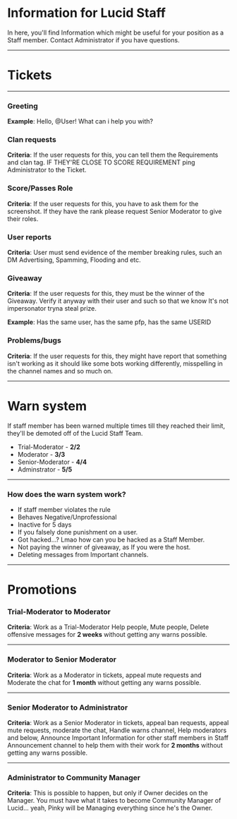# Information for Lucid Staff

In here, you'll find Information which might be useful for your position as a Staff member. Contact Administrator if you have questions.

---

# Tickets

---

### Greeting

**Example**: Hello, @User! What can i help you with?

### Clan requests

**Criteria**: If the user requests for this, you can tell them the Requirements and clan tag. IF THEY'RE CLOSE TO SCORE REQUIREMENT ping Administrator to the Ticket.

### Score/Passes Role

**Criteria**: If the user requests for this, you have to ask them for the screenshot. If they have the rank please request Senior Moderator to give their roles.

### User reports

**Criteria**: User must send evidence of the member breaking rules, such an DM Advertising, Spamming, Flooding and etc.

### Giveaway

**Criteria**: If the user requests for this, they must be the winner of the Giveaway. Verify it anyway with their user and such so that we know It's not impersonator tryna steal prize.

**Example**: Has the same user, has the same pfp, has the same USERID

### Problems/bugs

**Criteria**: If the user requests for this, they might have report that something isn't working as it should like some bots working differently, misspelling in the channel names and so much on.

---

# Warn system

If staff member has been warned multiple times till they reached their limit, they'll be demoted off of the Lucid Staff Team.

- Trial-Moderator - **2/2**
- Moderator - **3/3**
- Senior-Moderator - **4/4**
- Adminstrator - **5/5**

---

### How does the warn system work?

- If staff member violates the rule
- Behaves Negative/Unprofessional
- Inactive for 5 days
- If you falsely done punishment on a user.
- Got hacked...? Lmao how can you be hacked as a Staff Member.
- Not paying the winner of giveaway, as If you were the host.
- Deleting messages from Important channels.

---

# Promotions

### Trial-Moderator to Moderator

**Criteria**: Work as a Trial-Moderator Help people, Mute people, Delete offensive messages for **2 weeks** without getting any warns possible.

---

### Moderator to Senior Moderator

**Criteria**: Work as a Moderator in tickets, appeal mute requests and Moderate the chat for **1 month** without getting any warns possible.

---

### Senior Moderator to Administrator

**Criteria**: Work as a Senior Moderator in tickets, appeal ban requests, appeal mute requests, moderate the chat, Handle warns channel, Help moderators and below, Announce Important Information for other staff members in Staff Announcement channel to help them with their work for **2 months** without getting any warns possible.

---

### Administrator to Community Manager

**Criteria**: This is possible to happen, but only if Owner decides on the Manager. You must have what it takes to become Community Manager of Lucid... yeah, Pinky will be Managing everything since he's the Owner.
